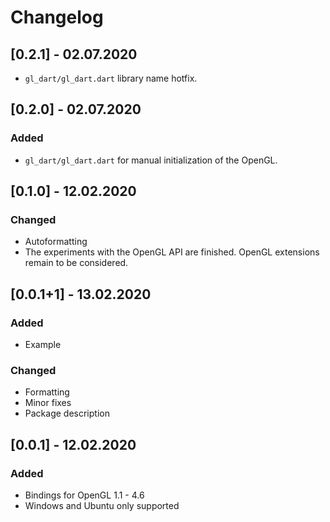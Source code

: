 # Changelog

## [0.2.1] - 02.07.2020

- `gl_dart/gl_dart.dart` library name hotfix.

## [0.2.0] - 02.07.2020

### Added

- `gl_dart/gl_dart.dart` for manual initialization of the OpenGL.

## [0.1.0] - 12.02.2020

### Changed

- Autoformatting
- The experiments with the OpenGL API are finished. OpenGL extensions remain to be considered.

## [0.0.1+1] - 13.02.2020

### Added

- Example

### Changed

- Formatting
- Minor fixes
- Package description

## [0.0.1] - 12.02.2020

### Added

- Bindings for OpenGL 1.1 - 4.6
- Windows and Ubuntu only supported